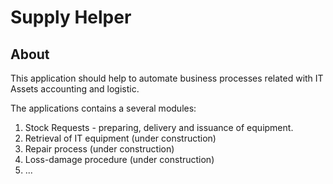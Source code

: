 <h1>Supply Helper</h1>

## About

This application should help to automate business processes related with IT Assets accounting and logistic.

The applications contains a several modules:

1. Stock Requests - preparing, delivery and issuance of equipment.
2. Retrieval of IT equipment (under construction)
3. Repair process (under construction)
4. Loss-damage procedure (under construction)
5. ...
